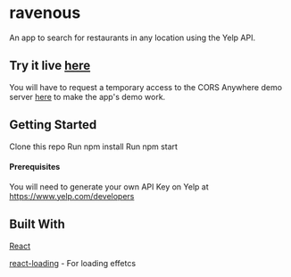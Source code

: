 # ravenous
An app to search for restaurants in any location using the Yelp API.

## Try it live [here](https://ephemeral-cendol-e7d471.netlify.app/)

You will have to request a temporary access to the CORS Anywhere demo server [here](https://cors-anywhere.herokuapp.com/corsdemo) to make the app's demo work. 


## Getting Started
Clone this repo
Run npm install
Run npm start

#### Prerequisites
You will need to generate your own API Key on Yelp at https://www.yelp.com/developers

## Built With
[React](https://reactjs.org/)

[react-loading](https://github.com/fakiolinhhttps://reactjs.org/o/react-loading) - For loading effetcs

